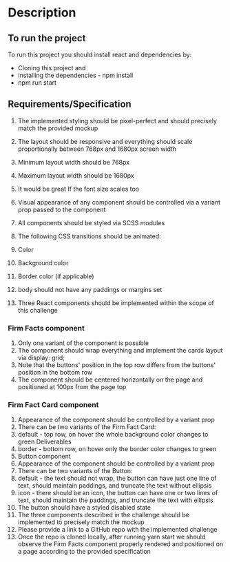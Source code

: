 # Description

## To run the project

To run this project you should install react and dependencies by:

- Cloning this project and
- installing the dependencies - npm install
- npm run start


## Requirements/Specification

1. The implemented styling should be pixel-perfect and should precisely match the provided
mockup
2. The layout should be responsive and everything should scale proportionally between 768px and
1680px screen width

1. Minimum layout width should be 768px
2. Maximum layout width should be 1680px
3. It would be great If the font size scales too
3. Visual appearance of any component should be controlled via a variant prop passed to the
component

4. All components should be styled via SCSS modules
5. The following CSS transitions should be animated:

1. Color
2. Background color
3. Border color (if applicable)
6. body should not have any paddings or margins set
7. Three React components should be implemented within the scope of this challenge

### Firm Facts component

1. Only one variant of the component is possible
2. The component should wrap everything and implement the cards layout via display:
grid;
3. Note that the buttons' position in the top row differs from the buttons' position in the
bottom row
4. The component should be centered horizontally on the page and positioned at 100px
from the page top

### Firm Fact Card component
1. Appearance of the component should be controlled by a variant prop
2. There can be two variants of the Firm Fact Card:
1. default - top row, on hover the whole background color changes to green
Deliverables
2. border - bottom row, on hover only the border color changes to green
3. Button component
1. Appearance of the component should be controlled by a variant prop
2. There can be two variants of the Button:
1. default - the text should not wrap, the button can have just one line of text,
should maintain paddings, and truncate the text without ellipsis
2. icon - there should be an icon, the button can have one or two lines of text,
should maintain the paddings, and truncate the text with ellipsis
3. The button should have a styled disabled state
1. The three components described in the challenge should be implemented to precisely match the
mockup
2. Please provide a link to a GitHub repo with the implemented challenge
3. Once the repo is cloned locally, after running yarn start we should observe the Firm Facts
component properly rendered and positioned on a page according to the provided specification